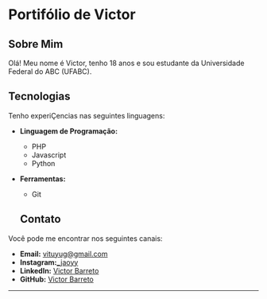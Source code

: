 # Portifólio de Victor

## Sobre Mim 

Olá! Meu nome é Victor, tenho 18 anos e sou estudante da Universidade Federal do ABC (UFABC).

## Tecnologias

Tenho experiÇencias nas seguintes linguagens:

- **Linguagem de Programação:**

  -   PHP
  -   Javascript
  -   Python

- **Ferramentas:**

   - Git

  ## Contato

Você pode me encontrar nos seguintes canais:

- **Email:** vituyug@gmail.com
- **Instagram:**[_jaoyy](https://www.instagram.com/_jaoyy/)
- **LinkedIn:** [Victor Barreto](https://www.linkedin.com/in/victor-barrt/)
- **GitHub:** [Victor Barreto](https://github.com/gajjokj/)

---
